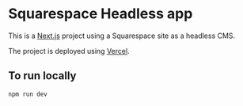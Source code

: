 # Squarespace Headless app

This is a [Next.js](https://nextjs.org/) project using a Squarespace site as a headless CMS.

The project is deployed using [Vercel](https://vercel.com).

## To run locally

```bash
npm run dev
```
